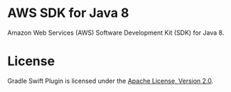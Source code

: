 # AWS SDK for Java 8

Amazon Web Services (AWS) Software Development Kit (SDK) for Java 8.

# License

Gradle Swift Plugin is licensed under the [Apache License, Version 2.0](http://www.apache.org/licenses/LICENSE-2.0.html).
